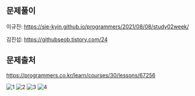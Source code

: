 ## 문제풀이
이규진: https://sie-kyin.github.io/programmers/2021/08/08/study02week/

김진섭: https://githubseob.tistory.com/24
## 문제출처
https://programmers.co.kr/learn/courses/30/lessons/67256

![1](https://user-images.githubusercontent.com/83795383/128621665-fe00a3b5-a55b-44b0-80a7-94f2d684bd8f.jpg)
![2](https://user-images.githubusercontent.com/83795383/128621666-15072cd8-77f8-4424-885e-bb369c8cbf34.jpg)
![3](https://user-images.githubusercontent.com/83795383/128621667-c1ea7b57-cdd2-4297-bb09-220a3ca3028d.jpg)
![4](https://user-images.githubusercontent.com/83795383/128621668-e1eeacb8-f0de-4974-9be7-df5464fdb4a3.jpg)
